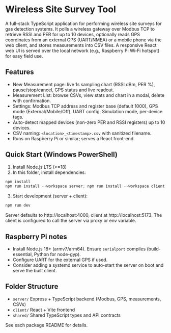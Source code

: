 # Wireless Site Survey Tool

A full-stack TypeScript application for performing wireless site surveys for gas detection systems. It polls a wireless gateway over Modbus TCP to retrieve RSSI and PER for up to 10 devices, optionally reads GPS coordinates from an external GPS (UART/NMEA) or a mobile phone via the web client, and stores measurements into CSV files. A responsive React web UI is served over the local network (e.g., Raspberry Pi Wi‑Fi hotspot) for easy field use.

## Features
- New Measurement page: live 1s sampling chart (RSSI dBm, PER %), pause/stop/cancel, GPS status and live readout.
- Measurement List: browse CSVs, view stats and chart in a modal, delete with confirmation.
- Settings: Modbus TCP address and register base (default 1000), GPS mode (External/Mobile/Off), UART config, Simulation mode, per-device tags.
- Auto-detect mapped devices (non-zero PER and RSSI registers) up to 10 devices.
- CSV naming: `<location>_<timestamp>.csv` with sanitized filename.
- Runs on Raspberry Pi or similar; serves a React front-end.

## Quick Start (Windows PowerShell)
1. Install Node.js LTS (>=18)
2. In this folder, install dependencies:
```powershell
npm install
npm run install --workspace server; npm run install --workspace client; npm run install --workspace shared
```
3. Start development (server + client):
```powershell
npm run dev
```
Server defaults to http://localhost:4000, client at http://localhost:5173. The client is configured to call the server via proxy or env variable.

## Raspberry Pi notes
- Install Node.js 18+ (armv7/arm64). Ensure `serialport` compiles (build-essential, Python for node-gyp).
- Configure UART for the external GPS if used.
- Consider adding a systemd service to auto-start the server on boot and serve the built client.

## Folder Structure
- `server/` Express + TypeScript backend (Modbus, GPS, measurements, CSVs)
- `client/` React + Vite frontend
- `shared/` Shared TypeScript types and API contracts

See each package README for details.